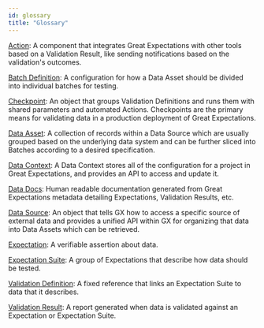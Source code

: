 ```yaml
---
id: glossary
title: "Glossary"
---
```


[Action](/core/trigger_actions_based_on_results/trigger_actions_based_on_results.md): A component that integrates Great Expectations with other tools based on a Validation Result, like sending notifications based on the validation's outcomes.

[Batch Definition](/core/connect_to_data/connect_to_data.md): A configuration for how a Data Asset should be divided into individual batches for testing.

[Checkpoint](/core/trigger_actions_based_on_results/create_a_checkpoint_with_actions.md): An object that groups Validation Definitions and runs them with shared parameters and automated Actions.  Checkpoints are the primary means for validating data in a production deployment of Great Expectations.

[Data Asset](/core/connect_to_data/connect_to_data.md): A collection of records within a Data Source which are usually grouped based on the underlying data system and can be further sliced into Batches according to a desired specification.

[Data Context](/core/set_up_a_gx_environment/create_a_data_context.md): A Data Context stores all of the configuration for a project in Great Expectations, and provides an API to access and update it.

[Data Docs](/core/configure_project_settings/configure_data_docs/configure_data_docs.md): Human readable documentation generated from Great Expectations metadata detailing Expectations, Validation Results, etc.

[Data Source](/core/connect_to_data/connect_to_data.md): An object that tells GX how to access a specific source of external data and provides a unified API within GX for organizing that data into Data Assets which can be retrieved. 

[Expectation](/core/define_expectations/create_an_expectation.md): A verifiable assertion about data.

[Expectation Suite](/core/define_expectations/organize_expectation_suites.md): A group of Expectations that describe how data should be tested.

[Validation Definition](/core/run_validations/create_a_validation_definition.md): A fixed reference that links an Expectation Suite to data that it describes.

<!-- Update this link to point to the "Review a Validation Result object" guide when it is complete. -->
[Validation Result](/core/run_validations/run_a_validation_definition.md): A report generated when data is validated against an Expectation or Expectation Suite.